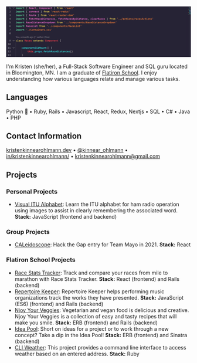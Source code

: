 [![kko header](https://github.com/kristenkinnearohlmann/kristenkinnearohlmann/blob/master/img/react-code-screenshot-v2.png)](https://kristenkinnearohlmann.dev)

I'm Kristen (she/her), a Full-Stack Software Engineer and SQL guru located in Bloomington, MN. I am a graduate of [Flatiron School](https://flatironschool.com/). I enjoy understanding how various languages relate and manage various tasks.

## Languages
Python 🐍 &bull; Ruby, Rails &bull; Javascript, React, Redux, Nextjs &bull; SQL &bull; C# &bull; Java &bull; PHP

## Contact Information
[kristenkinnearohlmann.dev](https://kristenkinnearohlmann.dev/) &bull; [@kinnear_ohlmann](https://twitter.com/kinnear_ohlmann) &bull; [in/kristenkinnearohlmann/](https://www.linkedin.com/in/kristenkinnearohlmann/) &bull; [kristenkinnearohlmann@gmail.com](mailto:kristenkinnearohlmann@gmail.com)

## Projects

### Personal Projects

- [Visual ITU Alphabet](https://github.com/kristenkinnearohlmann/itu-alpha): Learn the ITU alphabet for ham radio operation using images to assist in clearly remembering the associated word. **Stack:** JavaScript (frontend and backend)

### Group Projects

- [CALeidoscope](https://ether-cal-htg2021.netlify.app/): Hack the Gap entry for Team Mayo in 2021. **Stack:** React

### Flatiron School Projects

- [Race Stats Tracker](https://github.com/kristenkinnearohlmann/race-stats-tracker): Track and compare your races from mile to marathon with Race Stats Tracker. **Stack:** React (frontend) and Rails (backend)
- [Repertoire Keeper](https://github.com/kristenkinnearohlmann/repertoire-keeper): Repertoire Keeper helps performing music organizations track the works they have presented. **Stack:** JavaScript (ES6) (frontend) and Rails (backend)
- [Njoy Your Veggies](https://github.com/kristenkinnearohlmann/njoy-your-veggies): Vegetarian and vegan food is delicious and creative. Njoy Your Veggies is a collection of easy and tasty recipes that will make you smile. **Stack:** ERB (frontend) and Rails (backend)
- [Idea Pool](https://github.com/kristenkinnearohlmann/idea-pool): Short on ideas for a project or to work through a new concept? Take a dip in the Idea Pool! **Stack:** ERB (frontend) and Sinatra (backend)
- [CLI Weather](https://github.com/kristenkinnearohlmann/cli-weather): This project provides a command line interface to access weather based on an entered address. **Stack:** Ruby
